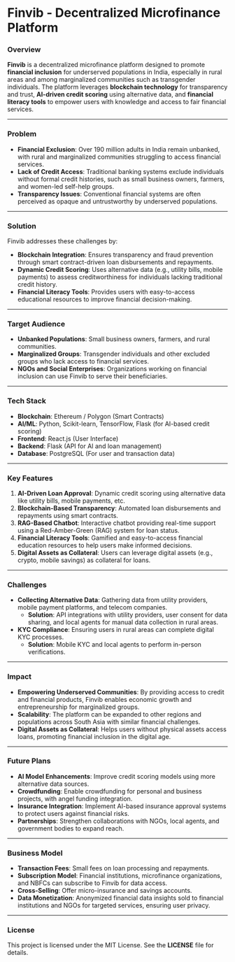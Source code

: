 # **Finvib - Decentralized Microfinance Platform**

### **Overview**
**Finvib** is a decentralized microfinance platform designed to promote **financial inclusion** for underserved populations in India, especially in rural areas and among marginalized communities such as transgender individuals. The platform leverages **blockchain technology** for transparency and trust, **AI-driven credit scoring** using alternative data, and **financial literacy tools** to empower users with knowledge and access to fair financial services.

---

### **Problem**
- **Financial Exclusion**: Over 190 million adults in India remain unbanked, with rural and marginalized communities struggling to access financial services.
- **Lack of Credit Access**: Traditional banking systems exclude individuals without formal credit histories, such as small business owners, farmers, and women-led self-help groups.
- **Transparency Issues**: Conventional financial systems are often perceived as opaque and untrustworthy by underserved populations.

---

### **Solution**
Finvib addresses these challenges by:
- **Blockchain Integration**: Ensures transparency and fraud prevention through smart contract-driven loan disbursements and repayments.
- **Dynamic Credit Scoring**: Uses alternative data (e.g., utility bills, mobile payments) to assess creditworthiness for individuals lacking traditional credit history.
- **Financial Literacy Tools**: Provides users with easy-to-access educational resources to improve financial decision-making.

---

### **Target Audience**
- **Unbanked Populations**: Small business owners, farmers, and rural communities.
- **Marginalized Groups**: Transgender individuals and other excluded groups who lack access to financial services.
- **NGOs and Social Enterprises**: Organizations working on financial inclusion can use Finvib to serve their beneficiaries.

---

### **Tech Stack**
- **Blockchain**: Ethereum / Polygon (Smart Contracts)
- **AI/ML**: Python, Scikit-learn, TensorFlow, Flask (for AI-based credit scoring)
- **Frontend**: React.js (User Interface)
- **Backend**: Flask (API for AI and loan management)
- **Database**: PostgreSQL (For user and transaction data)

---

### **Key Features**
1. **AI-Driven Loan Approval**: Dynamic credit scoring using alternative data like utility bills, mobile payments, etc.
2. **Blockchain-Based Transparency**: Automated loan disbursements and repayments using smart contracts.
3. **RAG-Based Chatbot**: Interactive chatbot providing real-time support using a Red-Amber-Green (RAG) system for loan status.
4. **Financial Literacy Tools**: Gamified and easy-to-access financial education resources to help users make informed decisions.
5. **Digital Assets as Collateral**: Users can leverage digital assets (e.g., crypto, mobile savings) as collateral for loans.

---

### **Challenges**
- **Collecting Alternative Data**: Gathering data from utility providers, mobile payment platforms, and telecom companies.
  - **Solution**: API integrations with utility providers, user consent for data sharing, and local agents for manual data collection in rural areas.
- **KYC Compliance**: Ensuring users in rural areas can complete digital KYC processes.
  - **Solution**: Mobile KYC and local agents to perform in-person verifications.

---

### **Impact**
- **Empowering Underserved Communities**: By providing access to credit and financial products, Finvib enables economic growth and entrepreneurship for marginalized groups.
- **Scalability**: The platform can be expanded to other regions and populations across South Asia with similar financial challenges.
- **Digital Assets as Collateral**: Helps users without physical assets access loans, promoting financial inclusion in the digital age.

---

### **Future Plans**
- **AI Model Enhancements**: Improve credit scoring models using more alternative data sources.
- **Crowdfunding**: Enable crowdfunding for personal and business projects, with angel funding integration.
- **Insurance Integration**: Implement AI-based insurance approval systems to protect users against financial risks.
- **Partnerships**: Strengthen collaborations with NGOs, local agents, and government bodies to expand reach.

---

### **Business Model**
- **Transaction Fees**: Small fees on loan processing and repayments.
- **Subscription Model**: Financial institutions, microfinance organizations, and NBFCs can subscribe to Finvib for data access.
- **Cross-Selling**: Offer micro-insurance and savings accounts.
- **Data Monetization**: Anonymized financial data insights sold to financial institutions and NGOs for targeted services, ensuring user privacy.

---


### **License**
This project is licensed under the MIT License. See the **LICENSE** file for details.
